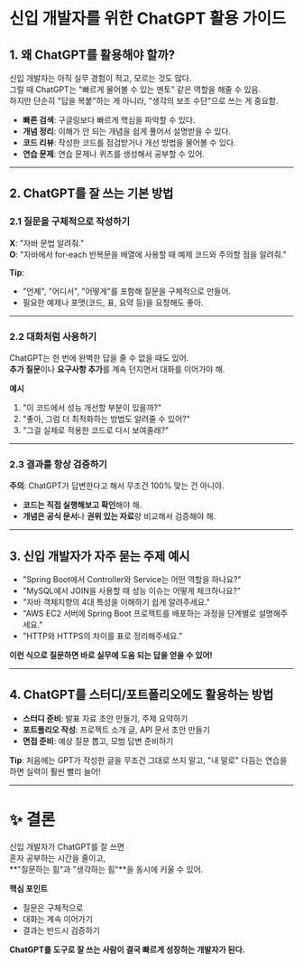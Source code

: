 
# 신입 개발자를 위한 ChatGPT 활용 가이드

## 1. **왜 ChatGPT를 활용해야 할까?**

신입 개발자는 아직 실무 경험이 적고, 모르는 것도 많다.  
그럴 때 ChatGPT는 "빠르게 물어볼 수 있는 멘토" 같은 역할을 해줄 수 있음.  
하지만 단순히 "답을 복붙"하는 게 아니라, "생각의 보조 수단"으로 쓰는 게 중요함.

- **빠른 검색**: 구글링보다 빠르게 핵심을 파악할 수 있다.
- **개념 정리**: 이해가 안 되는 개념을 쉽게 풀어서 설명받을 수 있다.
- **코드 리뷰**: 작성한 코드를 점검받거나 개선 방법을 물어볼 수 있다.
- **연습 문제**: 연습 문제나 퀴즈를 생성해서 공부할 수 있어.

---

## 2. **ChatGPT를 잘 쓰는 기본 방법**

### 2.1 **질문을 구체적으로 작성하기**

**X**: "자바 문법 알려줘."  
**O**: "자바에서 for-each 반복문을 배열에 사용할 때 예제 코드와 주의할 점을 알려줘."

**Tip**: 
- "언제", "어디서", "어떻게"를 포함해 질문을 구체적으로 만들어.
- 필요한 예제나 포맷(코드, 표, 요약 등)을 요청해도 좋아.

---

### 2.2 **대화처럼 사용하기**

ChatGPT는 한 번에 완벽한 답을 줄 수 없을 때도 있어.  
**추가 질문**이나 **요구사항 추가**를 계속 던지면서 대화를 이어가야 해.

**예시**  
1. "이 코드에서 성능 개선할 부분이 있을까?"
2. "좋아, 그럼 더 최적화하는 방법도 알려줄 수 있어?"
3. "그걸 실제로 적용한 코드로 다시 보여줄래?"

---

### 2.3 **결과를 항상 검증하기**

**주의**: ChatGPT가 답변한다고 해서 무조건 100% 맞는 건 아니야.

- **코드는 직접 실행해보고 확인**해야 해.
- **개념은 공식 문서**나 **권위 있는 자료**랑 비교해서 검증해야 해.

---

## 3. **신입 개발자가 자주 묻는 주제 예시**

- "Spring Boot에서 Controller와 Service는 어떤 역할을 하나요?"
- "MySQL에서 JOIN을 사용할 때 성능 이슈는 어떻게 체크하나요?"
- "자바 객체지향의 4대 특성을 이해하기 쉽게 알려주세요."
- "AWS EC2 서버에 Spring Boot 프로젝트를 배포하는 과정을 단계별로 설명해주세요."
- "HTTP와 HTTPS의 차이를 표로 정리해주세요."

**이런 식으로 질문하면 바로 실무에 도움 되는 답을 얻을 수 있어!**

---

## 4. **ChatGPT를 스터디/포트폴리오에도 활용하는 방법**

- **스터디 준비**: 발표 자료 초안 만들기, 주제 요약하기
- **포트폴리오 작성**: 프로젝트 소개 글, API 문서 초안 만들기
- **면접 준비**: 예상 질문 뽑고, 모범 답변 준비하기

**Tip**: 처음에는 GPT가 작성한 글을 무조건 그대로 쓰지 말고, "내 말로" 다듬는 연습을 하면 실력이 훨씬 빨리 늘어!

---

# ✨ 결론

신입 개발자가 ChatGPT를 잘 쓰면  
혼자 공부하는 시간을 줄이고,  
**"질문하는 힘"과 "생각하는 힘"**을 동시에 키울 수 있어.

**핵심 포인트**  
- 질문은 구체적으로
- 대화는 계속 이어가기
- 결과는 반드시 검증하기

**ChatGPT를 도구로 잘 쓰는 사람이 결국 빠르게 성장하는 개발자가 된다.**
